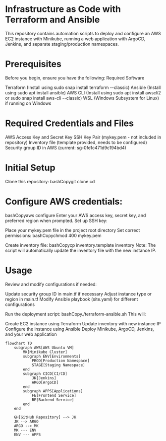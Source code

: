 # Infrastructure as Code with Terraform and Ansible

This repository contains automation scripts to deploy and configure an AWS EC2 instance with Minikube, running a web application with ArgoCD, Jenkins, and separate staging/production namespaces.

# Prerequisites

Before you begin, ensure you have the following:
Required Software

Terraform (Install using sudo snap install terraform --classic)
Ansible (Install using sudo apt install ansible)
AWS CLI (Install using sudo apt install awscli2 or sudo snap install aws-cli --classic)
WSL (Windows Subsystem for Linux) if running on Windows

# Required Credentials and Files

AWS Access Key and Secret Key
SSH Key Pair (mykey.pem - not included in repository)
Inventory file (template provided, needs to be configured)
Security group ID in AWS (current: sg-0fe1c471d9c194bd4)

# Initial Setup

Clone this repository:
bashCopygit clone <repository-url>
cd <repository-name>

# Configure AWS credentials:

bashCopyaws configure
Enter your AWS access key, secret key, and preferred region when prompted.
Set up SSH key:

Place your mykey.pem file in the project root directory
Set correct permissions:
bashCopychmod 400 mykey.pem

Create inventory file:
bashCopycp inventory.template inventory
Note: The script will automatically update the inventory file with the new instance IP.

# Usage

Review and modify configurations if needed:

Update security group ID in main.tf if necessary
Adjust instance type or region in main.tf
Modify Ansible playbook (site.yaml) for different configurations

Run the deployment script:
bashCopy./terraform-ansible.sh
This will:

Create EC2 instance using Terraform
Update inventory with new instance IP
Configure the instance using Ansible
Deploy Minikube, ArgoCD, Jenkins, and your web application

```mermaid
flowchart TD
    subgraph AWS[AWS Ubuntu VM]
        MK[Minikube Cluster]
        subgraph ENV[Environments]
            PROD[Production Namespace]
            STAGE[Staging Namespace]
        end
        subgraph CICD[CI/CD]
            JK[Jenkins]
            ARGO[ArgoCD]
        end
        subgraph APPS[Applications]
            FE[Frontend Service]
            BE[Backend Service]
        end
    end

    GH[GitHub Repository] --> JK
    JK --> ARGO
    ARGO --> MK
    MK --- ENV
    ENV --- APPS
```
